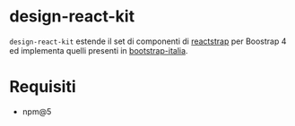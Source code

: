 # design-react-kit

`design-react-kit` estende il set di componenti di [reactstrap](https://reactstrap.github.io/) per Boostrap 4 ed implementa quelli presenti in [bootstrap-italia](https://italia.github.io/bootstrap-italia/).

# Requisiti
- npm@5

